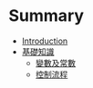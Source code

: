 # Summary

* [Introduction](README.md)
* [基礎知識](ch1/ch1.md)
   * [變數及常數](ch1/101.md)
   * [控制流程](ch1/102.md)


